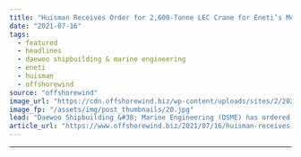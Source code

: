 ```yaml
---
title: "Huisman Receives Order for 2,600-Tonne LEC Crane for Eneti’s Mega Jack-Up"
date: "2021-07-16"
tags: 
  - featured
  - headlines
  - daewoo shipbuilding & marine engineering
  - eneti
  - huisman
  - offshorewind
source: "offshorewind"
image_url: "https://cdn.offshorewind.biz/wp-content/uploads/sites/2/2021/07/16094503/Eneti_Huisman.jpg"
image_fp: "/assets/img/post_thumbnails/20.jpg"
lead: "Daewoo Shipbuilding &#38; Marine Engineering (DSME) has ordered a 2,600-tonne Leg Encircling Crane (LEC)"
article_url: "https://www.offshorewind.biz/2021/07/16/huisman-receives-order-for-2600-tonne-lec-crane-for-enetis-mega-jack-up/"
---
```


---

